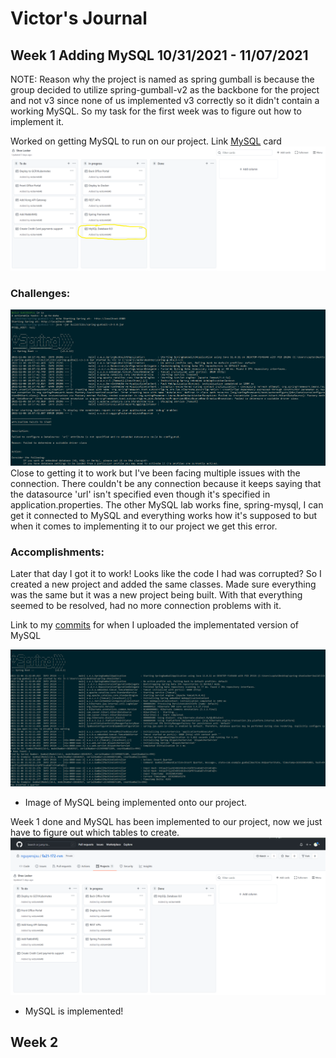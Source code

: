 # Victor's Journal
## Week 1 Adding MySQL 10/31/2021 - 11/07/2021
NOTE: Reason why the project is named as spring gumball is because the group decided to utilize spring-gumball-v2 as the backbone for the project and not v3 since none of us implemented v3 correctly so it didn't contain a working MySQL. So my task for the first week was to figure out how to implement it.

Worked on getting MySQL to run on our project. Link [MySQL](https://github.com/nguyensjsu/fa21-172-rvn/projects/1#card-72179787) card
![images](https://github.com/nguyensjsu/fa21-172-rvn/blob/main/Journals/images/vm1.png)

### Challenges:
![images](https://github.com/nguyensjsu/fa21-172-rvn/blob/main/Journals/images/vm2.png)
Close to getting it to work but I've been facing multiple issues with the connection.
There couldn't be any connection because it keeps saying that the datasource 'url' isn't specified even though it's specified in application.properties. The other MySQL lab works fine, spring-mysql, I can get it connected to MySQL and everything works how it's supposed to but when it comes to implementing it to our project we get this error.

### Accomplishments:
Later that day I got it to work!
Looks like the code I had was corrupted? So I created a new project and added the same classes. Made sure everything was the same but it was a new project being built. With that everything seemed to be resolved, had no more connection problems with it.

Link to my [commits](https://github.com/nguyensjsu/fa21-172-rvn/commit/b9b0570e1b30b193d5a6d690436c4ef4c0645857) for when I uploaded the implementated version of MySQL

![images](https://github.com/nguyensjsu/fa21-172-rvn/blob/main/Journals/images/vm3.png)
- Image of MySQL being implemented onto our project.

Week 1 done and MySQL has been implemented to our project, now we just have to figure out which tables to create.
![images](https://github.com/nguyensjsu/fa21-172-rvn/blob/main/Journals/images/vm4.png)
- MySQL is implemented!

## Week 2
